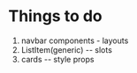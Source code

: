 # Things to do 

1. navbar components - layouts
2. ListItem(generic) -- slots
3. cards -- style props